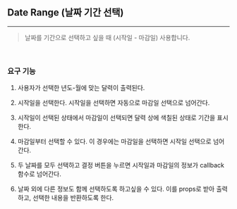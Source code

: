 ## Date Range (날짜 기간 선택)

---

> 날짜를 기간으로 선택하고 싶을 때 (시작일 - 마감일) 사용합니다.

<br>

### 요구 기능

1. 사용자가 선택한 년도-월에 맞는 달력이 출력된다.

2. 시작일을 선택한다. 시작일을 선택하면 자동으로 마감일 선택으로 넘어간다.

3. 시작일이 선택된 상태에서 마감일이 선택되면 달력 상에 색칠된 상태로 기간을 표시한다.

4. 마감일부터 선택할 수 있다. 이 경우에는 마감일을 선택하면 시작일 선택으로 넘어간다.

5. 두 날짜를 모두 선택하고 결정 버튼을 누르면 시작일과 마감일의 정보가 callback 함수로 넘어간다.

6. 날짜 외에 다른 정보도 함께 선택하도록 하고싶을 수 있다. 이를 props로 받아 출력하고, 선택한 내용을 반환하도록 한다.
